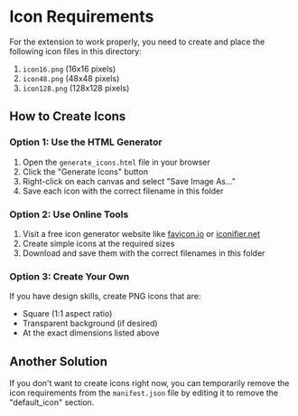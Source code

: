 # Icon Requirements

For the extension to work properly, you need to create and place the following icon files in this directory:

1. `icon16.png` (16x16 pixels)
2. `icon48.png` (48x48 pixels) 
3. `icon128.png` (128x128 pixels)

## How to Create Icons

### Option 1: Use the HTML Generator

1. Open the `generate_icons.html` file in your browser
2. Click the "Generate Icons" button
3. Right-click on each canvas and select "Save Image As..."
4. Save each icon with the correct filename in this folder

### Option 2: Use Online Tools

1. Visit a free icon generator website like [favicon.io](https://favicon.io/) or [iconifier.net](https://iconifier.net/)
2. Create simple icons at the required sizes
3. Download and save them with the correct filenames in this folder

### Option 3: Create Your Own

If you have design skills, create PNG icons that are:
- Square (1:1 aspect ratio)
- Transparent background (if desired)
- At the exact dimensions listed above

## Another Solution

If you don't want to create icons right now, you can temporarily remove the icon requirements from the `manifest.json` file by editing it to remove the "default_icon" section. 
